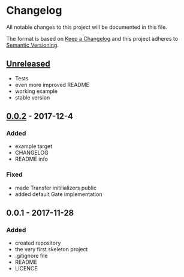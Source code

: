 # Changelog
All notable changes to this project will be documented in this file.

The format is based on [Keep a Changelog](http://keepachangelog.com/en/1.0.0/)
and this project adheres to [Semantic Versioning](http://semver.org/spec/v2.0.0.html).

## [Unreleased]
- Tests
- even more improved README
- working example
- stable version

## [0.0.2] - 2017-12-4
### Added
- example target
- CHANGELOG
- README info

### Fixed
- made Transfer initilializers public
- added default Gate implementation

## 0.0.1 - 2017-11-28
### Added
- created repository
- the very first skeleton project
- .gitignore file
- README
- LICENCE

[0.0.2]: https://github.com/gitvalue/Navigation/compare/0.0.1...0.0.2
[Unreleased]: https://github.com/gitvalue/Navigation/compare/0.0.2...HEAD